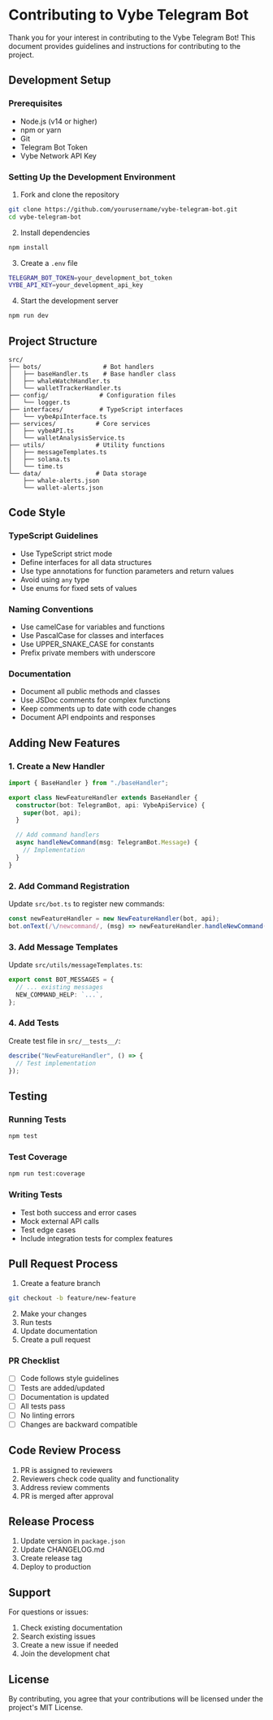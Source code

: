 # Contributing to Vybe Telegram Bot

Thank you for your interest in contributing to the Vybe Telegram Bot! This document provides guidelines and instructions for contributing to the project.

## Development Setup

### Prerequisites

- Node.js (v14 or higher)
- npm or yarn
- Git
- Telegram Bot Token
- Vybe Network API Key

### Setting Up the Development Environment

1. Fork and clone the repository

```bash
git clone https://github.com/yourusername/vybe-telegram-bot.git
cd vybe-telegram-bot
```

2. Install dependencies

```bash
npm install
```

3. Create a `.env` file

```bash
TELEGRAM_BOT_TOKEN=your_development_bot_token
VYBE_API_KEY=your_development_api_key
```

4. Start the development server

```bash
npm run dev
```

## Project Structure

```
src/
├── bots/                 # Bot handlers
│   ├── baseHandler.ts    # Base handler class
│   ├── whaleWatchHandler.ts
│   └── walletTrackerHandler.ts
├── config/              # Configuration files
│   └── logger.ts
├── interfaces/          # TypeScript interfaces
│   └── vybeApiInterface.ts
├── services/           # Core services
│   ├── vybeAPI.ts
│   └── walletAnalysisService.ts
├── utils/              # Utility functions
│   ├── messageTemplates.ts
│   ├── solana.ts
│   └── time.ts
└── data/               # Data storage
    ├── whale-alerts.json
    └── wallet-alerts.json
```

## Code Style

### TypeScript Guidelines

- Use TypeScript strict mode
- Define interfaces for all data structures
- Use type annotations for function parameters and return values
- Avoid using `any` type
- Use enums for fixed sets of values

### Naming Conventions

- Use camelCase for variables and functions
- Use PascalCase for classes and interfaces
- Use UPPER_SNAKE_CASE for constants
- Prefix private members with underscore

### Documentation

- Document all public methods and classes
- Use JSDoc comments for complex functions
- Keep comments up to date with code changes
- Document API endpoints and responses

## Adding New Features

### 1. Create a New Handler

```typescript
import { BaseHandler } from "./baseHandler";

export class NewFeatureHandler extends BaseHandler {
  constructor(bot: TelegramBot, api: VybeApiService) {
    super(bot, api);
  }

  // Add command handlers
  async handleNewCommand(msg: TelegramBot.Message) {
    // Implementation
  }
}
```

### 2. Add Command Registration

Update `src/bot.ts` to register new commands:

```typescript
const newFeatureHandler = new NewFeatureHandler(bot, api);
bot.onText(/\/newcommand/, (msg) => newFeatureHandler.handleNewCommand(msg));
```

### 3. Add Message Templates

Update `src/utils/messageTemplates.ts`:

```typescript
export const BOT_MESSAGES = {
  // ... existing messages
  NEW_COMMAND_HELP: `...`,
};
```

### 4. Add Tests

Create test file in `src/__tests__/`:

```typescript
describe("NewFeatureHandler", () => {
  // Test implementation
});
```

## Testing

### Running Tests

```bash
npm test
```

### Test Coverage

```bash
npm run test:coverage
```

### Writing Tests

- Test both success and error cases
- Mock external API calls
- Test edge cases
- Include integration tests for complex features

## Pull Request Process

1. Create a feature branch

```bash
git checkout -b feature/new-feature
```

2. Make your changes
3. Run tests
4. Update documentation
5. Create a pull request

### PR Checklist

- [ ] Code follows style guidelines
- [ ] Tests are added/updated
- [ ] Documentation is updated
- [ ] All tests pass
- [ ] No linting errors
- [ ] Changes are backward compatible

## Code Review Process

1. PR is assigned to reviewers
2. Reviewers check code quality and functionality
3. Address review comments
4. PR is merged after approval

## Release Process

1. Update version in `package.json`
2. Update CHANGELOG.md
3. Create release tag
4. Deploy to production

## Support

For questions or issues:

1. Check existing documentation
2. Search existing issues
3. Create a new issue if needed
4. Join the development chat

## License

By contributing, you agree that your contributions will be licensed under the project's MIT License.
